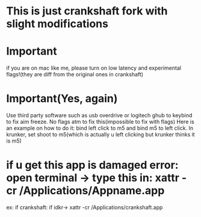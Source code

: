 # This is just crankshaft fork with slight modifications
# Important
if you are on mac like me, please turn on low latency and experimental flags!(they are diff from the original ones in crankshaft)

# Important(Yes, again)
Use third party software such as usb overdrive or logitech ghub to keybind to fix aim freeze. No flags atm to fix this(impossible to fix with flags)
Here is an example on how to do it: bind left click to m5 and bind m5 to left click. In krunker, set shoot to m5(which is actually u left clicking but krunker thinks it is m5)

# if u get this app is damaged error: open terminal -> type this in: xattr -cr /Applications/Appname.app
ex:
if crankshaft: if idkr-> xattr -cr /Applications/crankshaft.app

